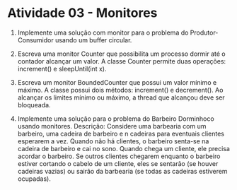 # Atividade 03 - Monitores


1. Implemente uma solução com monitor para o problema do
Produtor-Consumidor usando um buffer circular.

2. Escreva uma monitor Counter que possibilita um processo
dormir até o contador alcançar um valor. A classe Counter
permite duas operações: increment() e sleepUntil(int x).

3. Escreva um monitor BoundedCounter que possui um valor
mı́nimo e máximo. A classe possui dois métodos: increment()
e decrement(). Ao alcançar os limites mı́nimo ou máximo, a
thread que alcançou deve ser bloqueada.

4. Implemente uma solução para o problema do Barbeiro
Dorminhoco usando monitores.
Descrição: Considere uma barbearia  com  um barbeiro,  uma  cadeira de barbeiro e n cadeiras para eventuais  clientes  esperarem  a  vez.  Quando  não  há  clientes,  o  barbeiro  senta-se  na cadeira  de  barbeiro  e  cai  no  sono.  Quando  chega  um  cliente,  ele  precisa  acordar  o barbeiro. Se outros clientes chegarem enquanto o barbeiro estiver cortando o cabelo de um cliente, eles se sentarão (se houver cadeiras vazias) ou sairão da barbearia (se todas as cadeiras estiverem ocupadas). 
